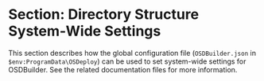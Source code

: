 # Section: Directory Structure System-Wide Settings

This section describes how the global configuration file (`OSDBuilder.json` in `$env:ProgramData\OSDeploy`) can be used to set system-wide settings for OSDBuilder. See the related documentation files for more information.
